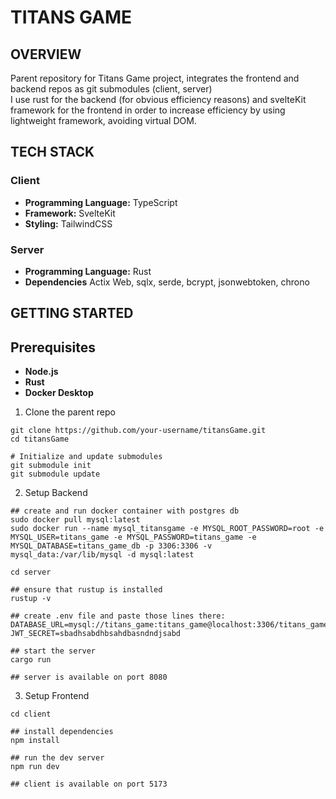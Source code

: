 # TITANS GAME

## OVERVIEW
Parent repository for Titans Game project, integrates the frontend and backend repos as git submodules (client, server) <br />
I use rust for the backend (for obvious efficiency reasons) and svelteKit framework for the frontend in order to increase efficiency by using lightweight framework, avoiding virtual DOM. <br />

## TECH STACK
### Client
- **Programming Language:** TypeScript
- **Framework:** SvelteKit
- **Styling:** TailwindCSS

### Server
- **Programming Language:** Rust
- **Dependencies** Actix Web, sqlx, serde, bcrypt, jsonwebtoken, chrono

## GETTING STARTED
## Prerequisites
- **Node.js**
- **Rust**
- **Docker Desktop**

1. Clone the parent repo
```
git clone https://github.com/your-username/titansGame.git
cd titansGame

# Initialize and update submodules
git submodule init
git submodule update

```

2. Setup Backend
```
## create and run docker container with postgres db
sudo docker pull mysql:latest
sudo docker run --name mysql_titansgame -e MYSQL_ROOT_PASSWORD=root -e MYSQL_USER=titans_game -e MYSQL_PASSWORD=titans_game -e MYSQL_DATABASE=titans_game_db -p 3306:3306 -v mysql_data:/var/lib/mysql -d mysql:latest

cd server

## ensure that rustup is installed
rustup -v

## create .env file and paste those lines there:
DATABASE_URL=mysql://titans_game:titans_game@localhost:3306/titans_game_db
JWT_SECRET=sbadhsabdhbsahdbasndndjsabd

## start the server
cargo run

## server is available on port 8080
```

3. Setup Frontend
```
cd client

## install dependencies
npm install

## run the dev server
npm run dev

## client is available on port 5173
```



